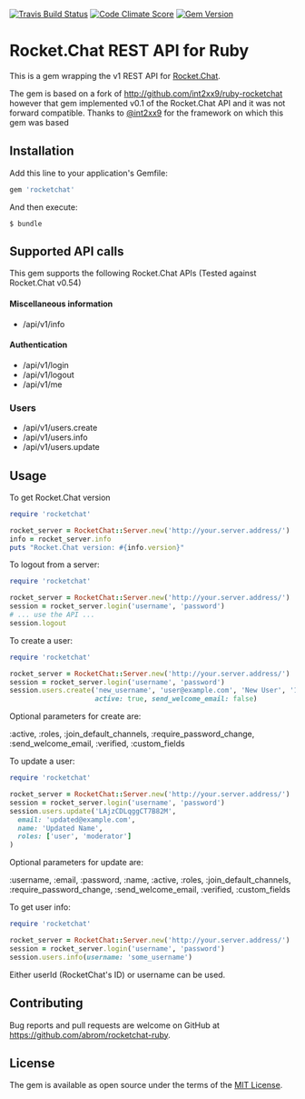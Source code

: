[![Travis Build Status](http://img.shields.io/travis/abrom/rocketchat-ruby.svg?style=flat)](https://travis-ci.org/abrom/rocketchat-ruby)
[![Code Climate Score](http://img.shields.io/codeclimate/github/abrom/rocketchat-ruby.svg?style=flat)](https://codeclimate.com/github/abrom/rocketchat-ruby)
[![Gem Version](http://img.shields.io/gem/v/rocketchat.svg?style=flat)](#)

# Rocket.Chat REST API for Ruby

This is a gem wrapping the v1 REST API for [Rocket.Chat](https://rocket.chat/).

The gem is based on a fork of http://github.com/int2xx9/ruby-rocketchat however that gem implemented v0.1
of the Rocket.Chat API and it was not forward compatible. Thanks to [@int2xx9](http://github.com/int2xx9) for the
framework on which this gem was based 

## Installation

Add this line to your application's Gemfile:

```ruby
gem 'rocketchat'
```

And then execute:

    $ bundle


## Supported API calls

This gem supports the following Rocket.Chat APIs (Tested against Rocket.Chat v0.54)

#### Miscellaneous information
* /api/v1/info

#### Authentication
* /api/v1/login
* /api/v1/logout
* /api/v1/me

### Users
* /api/v1/users.create
* /api/v1/users.info
* /api/v1/users.update


## Usage

To get Rocket.Chat version

```ruby
require 'rocketchat'

rocket_server = RocketChat::Server.new('http://your.server.address/')
info = rocket_server.info
puts "Rocket.Chat version: #{info.version}"
```


To logout from a server:

```ruby
require 'rocketchat'

rocket_server = RocketChat::Server.new('http://your.server.address/')
session = rocket_server.login('username', 'password')
# ... use the API ...
session.logout
```


To create a user:

```ruby
require 'rocketchat'

rocket_server = RocketChat::Server.new('http://your.server.address/')
session = rocket_server.login('username', 'password')
session.users.create('new_username', 'user@example.com', 'New User', '123456',
                     active: true, send_welcome_email: false)
```

Optional parameters for create are:

:active, :roles, :join_default_channels, :require_password_change, :send_welcome_email, :verified, :custom_fields


To update a user:

```ruby
require 'rocketchat'

rocket_server = RocketChat::Server.new('http://your.server.address/')
session = rocket_server.login('username', 'password')
session.users.update('LAjzCDLqggCT7B82M',
  email: 'updated@example.com',
  name: 'Updated Name',
  roles: ['user', 'moderator']
)
```

Optional parameters for update are:

:username, :email, :password, :name, :active, :roles, :join_default_channels, :require_password_change, :send_welcome_email, :verified, :custom_fields


To get user info:

```ruby
require 'rocketchat'

rocket_server = RocketChat::Server.new('http://your.server.address/')
session = rocket_server.login('username', 'password')
session.users.info(username: 'some_username')
```

Either userId (RocketChat's ID) or username can be used.

## Contributing

Bug reports and pull requests are welcome on GitHub at https://github.com/abrom/rocketchat-ruby.


## License

The gem is available as open source under the terms of the [MIT License](http://opensource.org/licenses/MIT).
